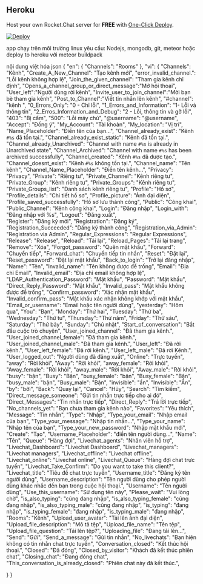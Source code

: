 ﻿## Heroku
Host your own Rocket.Chat server for **FREE** with [One-Click Deploy](https://heroku.com/deploy).

[![Deploy](https://www.herokucdn.com/deploy/button.png)](https://heroku.com/deploy?template=https://github.com/nguyenchan/Rocket.Chat/tree/master)

app chạy trên môi trường linux
yêu cầu: Nodejs, mongodb, git, meteor
hoặc deploy to heroku với meteor buildpack


nội dung việt hóa json
{
"en": {
"Channels": "Rooms"
},
"vi": {
"Channels": "Kênh",
"Create_A_New_Channel": "Tạo kênh mới",
"error_invalid_channel.": "Lỗi kênh không hợp lệ",
"Join_the_given_channel": "Tham gia kênh chỉ định",
"Opens_a_channel_group_or_direct_message":"Mở hội thoại",
"User_left":"Người dùng rời kênh",
"Invite_user_to_join_channel":"Mời bạn bè tham gia kênh",
"Post_to_Channel":"Viết tin nhắn lên kênh",
"#channel": "kênh ",
  "0_Errors_Only": "0 - Chỉ lỗi",
  "1_Errors_and_Information": "1- Lỗi và thông tin",
  "2_Erros_Information_and_Debug": "2 - Lỗi, thông tin và gỡ lỗi",
  "403": "Bị cấm",
  "500": "Lỗi máy chủ",
  "@username": "@username",
  "Accept": "Đồng ý",
"My_Account": "Tài khoản",
"My_location": "Vị trí",
"Name_Placeholder": "Điền tên của bạn...", 
"Channel_already_exist": "Kênh `#%s` đã tồn tại.",
"Channel_already_exist_static": "Kênh đã tồn tại.",
"Channel_already_Unarchived": "Channel with name `#%s` is already in Unarchived state",
"Channel_Archived": "Channel with name `#%s` has been archived successfully",
"Channel_created": "Kênh `#%s` đã được tạo.",
"Channel_doesnt_exist": "Kênh `#%s` không tồn tại.",
"Channel_name": "Tên kênh",
"Channel_Name_Placeholder": "Điền tên kênh...",
  "Privacy": "Privacy",
  "Private": "Riêng tư",
  "Private_Channel": "Kênh riêng tư",
  "Private_Group": "Kênh riêng tư",
  "Private_Groups": "Kênh riêng tư",
  "Private_Groups_list": "Danh sách kênh riêng tư",
  "Profile": "Hồ sơ",
  "Profile_details": "Chi tiết hồ sơ",
  "Profile_picture": "Ảnh đại diện",
  "Profile_saved_successfully": "Hồ sơ lưu thành công",
  "Public": "Công khai",
  "Public_Channel": "Kênh công khai",
  "Login": "Đăng nhập",
  "Login_with": "Đăng nhập với %s",
  "Logout": "Đăng xuất",  
  "Register": "Đăng ký mới",
  "Registration": "Đăng ký",
  "Registration_Succeeded": "Dăng ký thành công",
  "Registration_via_Admin": "Registration via Admin",
  "Regular_Expressions": "Regular Expressions",
  "Release": "Release",
  "Reload": "Tải lại",
  "Reload_Pages": "Tải lại trang",
  "Remove": "Xóa",
  "Forgot_password": "Quên mật khẩu",
  "Forward": "Chuyển tiếp",
  "Forward_chat": "Chuyển tiếp tin nhắn",
  "Reset": "Đặt lại",
  "Reset_password": "Đặt lại mật khẩu",
  "Back_to_login": "Trở lại đăng nhập",
  "Name": "Tên",
  "Invalid_name": "Tên không được để trống",
  "Email": "Địa chỉ Email",
  "Invalid_email": "Địa chỉ email không hợp lệ",
  "LDAP_Authentication_Password": "Mật khẩu",
  "Password": "Mật khẩu",
  "Direct_Reply_Password": "Mật khẩu",
  "Invalid_pass": "Mật khẩu không được để trống",
  "Confirm_password": "Xác nhận mật khẩu",
  "Invalid_confirm_pass": "Mật khẩu xác nhận không khớp với mật khẩu",
  "Email_or_username": "Email hoặc tên người dùng",
  "yesterday": "Hôm qua",
  "You": "Bạn",
  "Monday": "Thứ hai",
  "Tuesday": "Thứ ba",
  "Wednesday": "Thứ tư",
  "Thursday": "Thứ năm",
  "Friday": "Thứ sáu",
  "Saturday": "Thứ bảy",
  "Sunday": "Chủ nhật",
  "Start_of_conversation": "Bắt đầu cuộc trò chuyện",
  "User_joined_channel": "Đã tham gia kênh.",
  "User_joined_channel_female": "Đã tham gia kênh.",
  "User_joined_channel_male": "Đã tham gia kênh.",
  "User_left": "Đã rời kênh.",
  "User_left_female": "Đã rời kênh.",
  "User_left_male": "Đã rời Kênh.",
  "User_logged_out": "Người dùng đã đăng xuất",
  "Online": "Trực tuyến",
  "away": "Rời khỏi",
  "Away": "Rời khỏi",
  "away_female": "Rời khỏi",
  "Away_female": "Rời khỏi",
  "away_male": "Rời khỏi",
  "Away_male": "Rời khỏi",
  "busy": "bận",
  "Busy": "Bận",
  "busy_female": "bận",
  "Busy_female": "Bận",
  "busy_male": "bận",
  "Busy_male": "Bận",
  "invisible": "ẩn",
  "Invisible": "Ẩn",
  "by": "bởi",
  "Back": "Quay lại",
  "Cancel": "Hủy",
  "Search": "Tìm kiếm",
  "Direct_message_someone": "Gửi tin nhắn trực tiếp cho ai đó",
  "Direct_Messages": "Tin nhắn trực tiếp",
  "Direct_Reply": "Trả lời trực tiếp",
  "No_channels_yet": "Bạn chưa tham gia kênh nào",
  "Favorites": "Yêu thích",
  "Message": "Tin nhắn",
  "Type": "Nhập",
  "Type_your_email": "Nhập email của bạn",
  "Type_your_message": "Nhập tin nhắn...",
  "Type_your_name": "Nhập tên của bạn",
  "Type_your_new_password": "Nhập mật khẩu mới",
  "Create": "Tạo",
  "Username_Placeholder": "điền tên người dùng...",
  "Name": "Tên",
  "Queue": "Hàng đợi",
  "Livechat_agents": "Nhân viên hỗ trợ",
  "Livechat_Dashboard": "Livechat Dashboard",
  "Livechat_managers": "Livechat managers",
  "Livechat_offline": "Livechat offline",
  "Livechat_online": "Livechat online",
  "Livechat_Queue": "Hàng đợi chat trực tuyến",
  "Livechat_Take_Confirm": "Do you want to take this client?",
  "Livechat_title": "Tiêu đề chat trực tuyến",
  "Username_title": "Đăng ký tên người dùng",
  "Username_description": "Tên người dùng cho phép người dùng khác nhắc đến bạn trong cuộc hội thoại.",
  "Username": "Tên người dùng",
  "Use_this_username": "Sử dụng tên này",
  "Please_wait": "Vui lòng chờ",
  "is_also_typing": "cũng đang nhập",
  "is_also_typing_female": "cũng đang nhập",
  "is_also_typing_male": "cũng đang nhập",
  "is_typing": "đang nhập",
  "is_typing_female": "đang nhập",
  "is_typing_male": "đang nhập",
  "Rooms": "Kênh",
  "Upload_user_avatar": "Tải lên ảnh đại diện",
  "Upload_file_description": "Mô tả tệp",
  "Upload_file_name": "Tên tệp",
  "Upload_file_question": "Tải lên tệp?",
  "Uploading_file": "Đang tải lên...",
  "Send": "Gửi",
  "Send_a_message": "Gửi tin nhắn",
  "No_livechats": "Bạn hiện không có tin nhắn chat trực tuyến",
  "Conversation_closed": "Kết thúc hội thoại.",
  "Closed": "Đã đóng",
  "Closed_by_visitor": "Khách đã kết thúc phiên chat",
  "Closing_chat": "Đang đóng chat",
  "This_conversation_is_already_closed": "Phiên chat này đã kết thúc.",



}
}